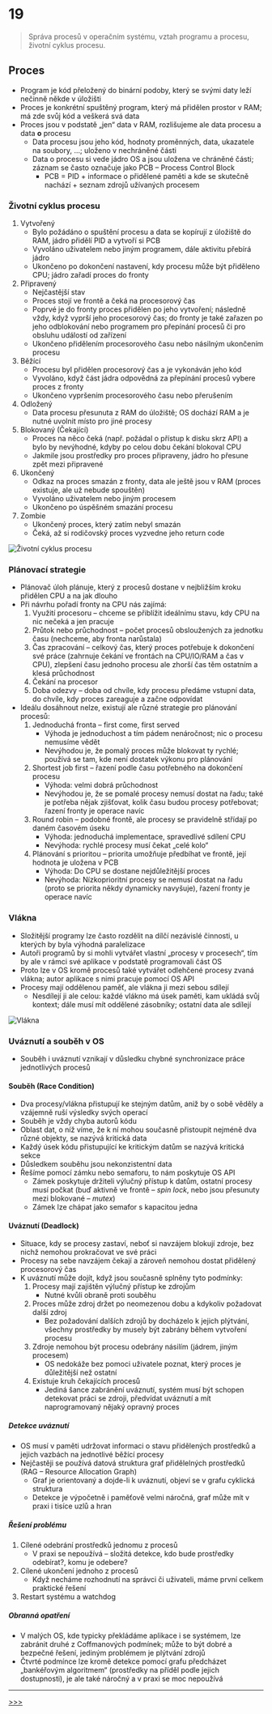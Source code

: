 # 19

> Správa procesů v operačním systému, vztah programu a procesu, životní cyklus procesu.

## Proces

* Program je kód přeložený do binární podoby, který se svými daty leží nečinně někde v úložišti
* Proces je konkrétní spuštěný program, který má přidělen prostor v RAM; má zde svůj kód a veškerá svá data
* Proces jsou v podstatě „jen“ data v RAM, rozlišujeme ale data procesu a data __o__ procesu
  * Data procesu jsou jeho kód, hodnoty proměnných, data, ukazatele na soubory, ...; uloženo v nechráněné části
  * Data o procesu si vede jádro OS a jsou uložena ve chráněné části; záznam se často označuje jako PCB – Process Control Block
    * PCB = PID + informace o přidělené paměti a kde se skutečně nachází + seznam zdrojů užívaných procesem

### Životní cyklus procesu

1. Vytvořený
   * Bylo požádáno o spuštění procesu a data se kopírují z úložiště do RAM, jádro přidělí PID a vytvoří si PCB
   * Vyvoláno uživatelem nebo jiným programem, dále aktivitu přebírá jádro
   * Ukončeno po dokončení nastavení, kdy procesu může být přiděleno CPU; jádro zařadí proces do fronty
2. Připravený
   * Nejčastější stav
   * Proces stojí ve frontě a čeká na procesorový čas
   * Poprvé je do fronty proces přidělen po jeho vytvoření; následně vždy, když vyprší jeho procesorový čas; do fronty je také zařazen po jeho odblokování nebo programem pro přepínání procesů či pro obsluhu událostí od zařízení
   * Ukončeno přidělením procesorového času nebo násilným ukončením procesu
3. Běžící
   * Procesu byl přidělen procesorový čas a je vykonáván jeho kód
   * Vyvoláno, když část jádra odpovědná za přepínání procesů vybere proces z fronty
   * Ukončeno vypršením procesorového času nebo přerušením
4. Odložený
   * Data procesu přesunuta z RAM do úložiště; OS dochází RAM a je nutné uvolnit místo pro jiné procesy
5. Blokovaný (Čekající)
   * Proces na něco čeká (např. požádal o přístup k disku skrz API) a bylo by nevýhodné, kdyby po celou dobu čekání blokoval CPU
   * Jakmile jsou prostředky pro proces připraveny, jádro ho přesune zpět mezi připravené
6. Ukončený
   * Odkaz na proces smazán z fronty, data ale ještě jsou v RAM (proces existuje, ale už nebude spouštěn)
   * Vyvoláno uživatelem nebo jiným procesem
   * Ukončeno po úspěšném smazání procesu
7. Zombie
   * Ukončený proces, který zatím nebyl smazán
   * Čeká, až si rodičovský proces vyzvedne jeho return code

![Životní cyklus procesu](./MG/19_01.png)

### Plánovací strategie

* Plánovač úloh plánuje, který z procesů dostane v nejbližším kroku přidělen CPU a na jak dlouho
* Při návrhu pořadí fronty na CPU nás zajímá:
  1. Využití procesoru – chceme se přiblížit ideálnímu stavu, kdy CPU na nic nečeká a jen pracuje
  2. Průtok nebo průchodnost – počet procesů obsloužených za jednotku času (nechceme, aby fronta narůstala)
  3. Čas zpracování – celkový čas, který proces potřebuje k dokončení své práce (zahrnuje čekání ve frontách na CPU/IO/RAM a čas v CPU), zlepšení času jednoho procesu ale zhorší čas těm ostatním a klesá průchodnost
  4. Čekání na procesor
  5. Doba odezvy – doba od chvíle, kdy procesu předáme vstupní data, do chvíle, kdy proces zareaguje a začne odpovídat
* Ideálu dosáhnout nelze, existují ale různé strategie pro plánování procesů:
  1. Jednoduchá fronta – first come, first served
     * Výhoda je jednoduchost a tím pádem nenáročnost; nic o procesu nemusíme vědět
     * Nevýhodou je, že pomalý proces může blokovat ty rychlé; používá se tam, kde není dostatek výkonu pro plánování
  2. Shortest job first – řazení podle času potřebného na dokončení procesu
     * Výhoda: velmi dobrá průchodnost
     * Nevýhodou je, že se pomalé procesy nemusí dostat na řadu; také je potřeba nějak zjišťovat, kolik času budou procesy potřebovat; řazení fronty je operace navíc
  3. Round robin – podobné frontě, ale procesy se pravidelně střídají po daném časovém úseku
     * Výhoda: jednoduchá implementace, spravedlivé sdílení CPU
     * Nevýhoda: rychlé procesy musí čekat „celé kolo“
  4. Plánování s prioritou – priorita umožňuje předbíhat ve frontě, její hodnota je uložena v PCB
     * Výhoda: Do CPU se dostane nejdůležitější proces
     * Nevýhoda: Nízkoprioritní procesy se nemusí dostat na řadu (proto se priorita někdy dynamicky navyšuje), řazení fronty je operace navíc

### Vlákna

* Složitější programy lze často rozdělit na dílčí nezávislé činnosti, u kterých by byla výhodná paralelizace
* Autoři programů by si mohli vytvářet vlastní „procesy v procesech“, tím by ale v rámci své aplikace v podstatě programovali část OS
* Proto lze v OS kromě procesů také vytvářet odlehčené procesy zvaná vlákna; autor aplikace s nimi pracuje pomocí OS API
* Procesy mají oddělenou paměť, ale vlákna ji mezi sebou sdílejí
  * Nesdílejí ji ale celou: každé vlákno má úsek paměti, kam ukládá svůj kontext; dále musí mít oddělené zásobníky; ostatní data ale sdílejí

![Vlákna](./MG/19_02.png)

### Uváznutí a souběh v OS

* Souběh i uváznutí vznikají v důsledku chybné synchronizace práce jednotlivých procesů

#### Souběh (Race Condition)

* Dva procesy/vlákna přistupují ke stejným datům, aniž by o sobě věděly a vzájemně ruší výsledky svých operací
* Souběh je vždy chyba autorů kódu
* Oblast dat, o níž víme, že k ní mohou současně přistoupit nejméně dva různé objekty, se nazývá kritická data
* Každý úsek kódu přistupující ke kritickým datům se nazývá kritická sekce
* Důsledkem souběhu jsou nekonzistentní data
* Řešíme pomocí zámku nebo semaforu, to nám poskytuje OS API
  * Zámek poskytuje držiteli výlučný přístup k datům, ostatní procesy musí počkat (buď aktivně ve frontě – _spin lock_, nebo jsou přesunuty mezi blokované – _mutex_)
  * Zámek lze chápat jako semafor s kapacitou jedna

#### Uváznutí (Deadlock)

* Situace, kdy se procesy zastaví, neboť si navzájem blokují zdroje, bez nichž nemohou prokračovat ve své práci
* Procesy na sebe navzájem čekají a zároveň nemohou dostat přidělený procesorový čas
* K uváznutí může dojít, když jsou současně splněny tyto podmínky:
  1. Procesy mají zajištěn výlučný přístup ke zdrojům
     * Nutné kvůli obraně proti souběhu
  2. Proces může zdroj držet po neomezenou dobu a kdykoliv požadovat další zdroj
     * Bez požadování dalších zdrojů by docházelo k jejich plýtvání, všechny prostředky by musely být zabrány během vytvoření procesu
  3. Zdroje nemohou být procesu odebrány násilím (jádrem, jiným procesem)
     * OS nedokáže bez pomoci uživatele poznat, který proces je důležitější než ostatní
  4. Existuje kruh čekajících procesů
     * Jediná šance zabránění uváznutí, systém musí být schopen detekovat práci se zdroji, předvídat uváznutí a mít naprogramovaný nějaký opravný proces

##### Detekce uváznutí

* OS musí v paměti udržovat informaci o stavu přidělených prostředků a jejich vazbách na jednotlivé běžící procesy
* Nejčastěji se používá datová struktura graf přidělelných prostředků (RAG – Resource Allocation Graph)
  * Graf je orientovaný a dojde-li k uváznutí, objeví se v grafu cyklická struktura
  * Detekce je výpočetně i paměťově velmi náročná, graf může mít v praxi i tisíce uzlů a hran

##### Řešení problému

1. Cílené odebrání prostředků jednomu z procesů
   * V praxi se nepoužívá – složitá detekce, kdo bude prostředky odebírat?, komu je odebere?
2. Cílené ukončení jednoho z procesů
   * Když necháme rozhodnutí na správci či uživateli, máme první celkem praktické řešení
3. Restart systému a watchdog

##### Obranná opatření

* V malých OS, kde typicky překládáme aplikace i se systémem, lze zabránit druhé z Coffmanových podmínek; může to být dobré a bezpečné řešení, jediným problémem je plýtvání zdrojů
* Čtvrté podmínce lze kromě detekce pomocí grafu předcházet „bankéřovým algoritmem“ (prostředky na příděl podle jejich dostupnosti), je ale také náročný a v praxi se moc nepoužívá

---
[>>>](./20.MD)
